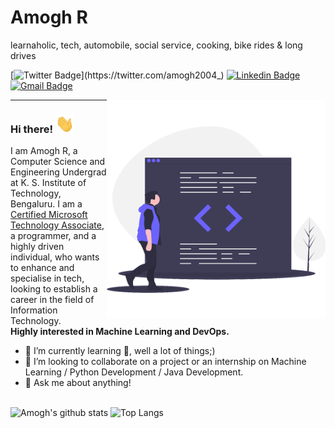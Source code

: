 # Amogh R 

learnaholic, tech, automobile, social service, cooking, bike rides & long drives

[![Twitter Badge](https://img.shields.io/badge/-@amogh2004_-1ca0f1?style=flat-square&labelColor=1ca0f1&logo=twitter&logoColor=white&link=https://twitter.com/amogh2004_)](https://twitter.com/amogh2004_)
[![Linkedin Badge](https://img.shields.io/badge/-AmoghR-blue?style=flat-square&logo=Linkedin&logoColor=white&link=https://www.linkedin.com/in/amogh-r-439654b6/)](https://www.linkedin.com/in/amogh-r-439654b6/)
[![Gmail Badge](https://img.shields.io/badge/-Mail-c14438?style=flat-square&logo=Gmail&logoColor=white&link=mailto:amoghpavan5363@gmail.com)](mailto:amoghpavan5363@gmail.com)

<img src="https://github.com/amogh2004/amogh2004/blob/master/images/logo3.png" width="350" height="350" align="right"/>

---
### Hi there! <img src="https://raw.githubusercontent.com/ABSphreak/ABSphreak/master/gifs/Hi.gif" width="30px">

I am Amogh R, a Computer Science and Engineering Undergrad at K. S. Institute of Technology, Bengaluru. I am a [Certified Microsoft Technology Associate](https://www.youracclaim.com/badges/78822f27-33f2-4844-a7aa-2e508e87b890?source=linked_in_profile), a programmer, and a highly driven individual, who wants to enhance and specialise in tech, looking to establish a career in the field of Information Technology. </br>
**Highly interested in Machine Learning and DevOps.**


- 🌱 I’m currently learning 🤔, well a lot of things;)
- 👬 I’m looking to collaborate on a project or an internship on Machine Learning / Python Development / Java Development.
- 💬 Ask me about anything! </br></br>

![Amogh's github stats](https://github-readme-stats.vercel.app/api?username=amogh2004&count_private=true&show_icons=true&theme=dark&hide=issues)
![Top Langs](https://github-readme-stats.vercel.app/api/top-langs/?username=amogh2004&count_private=true&theme=dark&layout=compact)
